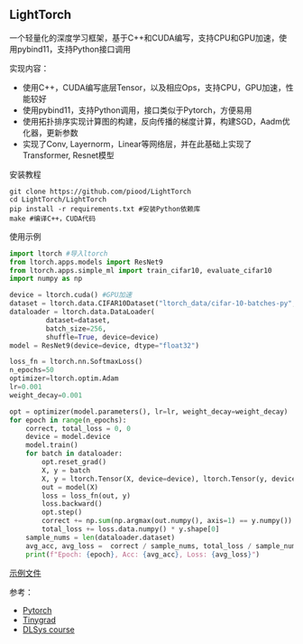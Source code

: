 ## LightTorch 
一个轻量化的深度学习框架，基于C++和CUDA编写，支持CPU和GPU加速，使用pybind11，支持Python接口调用

实现内容：
- 使用C++，CUDA编写底层Tensor，以及相应Ops，支持CPU，GPU加速，性能较好
- 使用pybind11，支持Python调用，接口类似于Pytorch，方便易用
- 使用拓扑排序实现计算图的构建，反向传播的梯度计算，构建SGD，Aadm优化器，更新参数
- 实现了Conv, Layernorm，Linear等网络层，并在此基础上实现了Transformer, Resnet模型

安装教程
```shell
git clone https://github.com/piood/LightTorch
cd LightTorch/LightTorch
pip install -r requirements.txt #安装Python依赖库
make #编译C++，CUDA代码
```

使用示例
``` python
import ltorch #导入ltorch
from ltorch.apps.models import ResNet9
from ltorch.apps.simple_ml import train_cifar10, evaluate_cifar10
import numpy as np

device = ltorch.cuda() #GPU加速
dataset = ltorch.data.CIFAR10Dataset("ltorch_data/cifar-10-batches-py", train=True)
dataloader = ltorch.data.DataLoader(
         dataset=dataset,
         batch_size=256,
         shuffle=True, device=device)
model = ResNet9(device=device, dtype="float32")

loss_fn = ltorch.nn.SoftmaxLoss()
n_epochs=50
optimizer=ltorch.optim.Adam
lr=0.001
weight_decay=0.001

opt = optimizer(model.parameters(), lr=lr, weight_decay=weight_decay)
for epoch in range(n_epochs):
    correct, total_loss = 0, 0
    device = model.device
    model.train()
    for batch in dataloader:
        opt.reset_grad()
        X, y = batch
        X, y = ltorch.Tensor(X, device=device), ltorch.Tensor(y, device=device)
        out = model(X)
        loss = loss_fn(out, y)
        loss.backward()
        opt.step()
        correct += np.sum(np.argmax(out.numpy(), axis=1) == y.numpy())
        total_loss += loss.data.numpy() * y.shape[0]
    sample_nums = len(dataloader.dataset)
    avg_acc, avg_loss =  correct / sample_nums, total_loss / sample_nums
    print(f"Epoch: {epoch}, Acc: {avg_acc}, Loss: {avg_loss}")
```
[示例文件](https://github.com/piood/LightTorch/blob/main/LightTorch/python/ltorch/resnet9.ipynb)

参考：
- [Pytorch](https://github.com/pytorch/pytorch)
- [Tinygrad](https://github.com/tinygrad/tinygrad)
- [DLSys course](https://dlsyscourse.org)